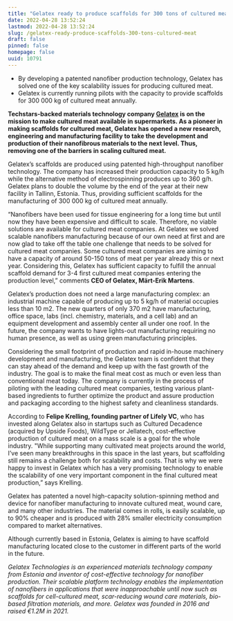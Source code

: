 ```yaml
---
title: "Gelatex ready to produce scaffolds for 300 tons of cultured meat"
date: 2022-04-28 13:52:24
lastmod: 2022-04-28 13:52:24
slug: /gelatex-ready-produce-scaffolds-300-tons-cultured-meat
draft: false
pinned: false
homepage: false
uuid: 10791
---
```

<ul>
<li>By developing a patented nanofiber production technology, Gelatex has solved one of the key scalability issues for producing cultured meat.</li>
<li>Gelatex is currently running pilots with the capacity to provide scaffolds for 300 000 kg of cultured meat annually.</li>
</ul>
<p><strong>Techstars-backed materials technology company </strong><a href="https://www.gelatex.com/"><strong>Gelatex</strong></a><strong> </strong><strong>is on the mission to make cultured meat available in supermarkets. As a pioneer in making scaffolds for cultured meat, Gelatex has opened a new research, engineering and manufacturing facility to take the development and production of their nanofibrous materials to the next level. Thus, removing one of the barriers in scaling cultured meat. </strong></p>
<p>Gelatex’s scaffolds are produced using patented high-throughput nanofiber technology. The company has increased their production capacity to 5 kg/h while the alternative method of electrospinning produces up to 360 g/h. Gelatex plans to double the volume by the end of the year at their new facility in Tallinn, Estonia. Thus, providing sufficient scaffolds for the manufacturing of 300 000 kg of cultured meat annually.</p>
<p>“Nanofibers have been used for tissue engineering for a long time but until now they have been expensive and difficult to scale. Therefore, no viable solutions are available for cultured meat companies. At Gelatex we solved scalable nanofibers manufacturing because of our own need at first and are now glad to take off the table one challenge that needs to be solved for cultured meat companies. Some cultured meat companies are aiming to have a capacity of around 50-150 tons of meat per year already this or next year. Considering this, Gelatex has sufficient capacity to fulfill the annual scaffold demand for 3-4 first cultured meat companies entering the production level,” comments <strong>CEO of Gelatex, Märt-Erik Martens</strong>. </p>
<p>Gelatex’s production does not need a large manufacturing complex: an industrial machine capable of producing up to 5 kg/h of material occupies less than 10 m2. The new quarters of only 370 m2 have manufacturing, office space, labs (incl. chemistry, materials, and a cell lab) and an equipment development and assembly center all under one roof. In the future, the company wants to have lights-out manufacturing requiring no human presence, as well as using green manufacturing principles.</p>
<p>Considering the small footprint of production and rapid in-house machinery development and manufacturing, the Gelatex team is confident that they can stay ahead of the demand and keep up with the fast growth of the industry. The goal is to make the final meat cost as much or even less than conventional meat today. The company is currently in the process of piloting with the leading cultured meat companies, testing various plant-based ingredients to further optimize the product and assure production and packaging according to the highest safety and cleanliness standards. </p>
<p>According to <strong>Felipe Krelling, founding partner of Lifely VC</strong>, who has invested along Gelatex also in startups such as Cultured Decadence (acquired by Upside Foods), WildType or Jellatech, cost-effective production of cultured meat on a mass scale is a goal for the whole industry. "While supporting many cultivated meat projects around the world, I’ve seen many breakthroughs in this space in the last years, but scaffolding still remains a challenge both for scalability and costs. That is why we were happy to invest in Gelatex which has a very promising technology to enable the scalability of one very important component in the final cultured meat production,” says Krelling.</p>
<p>Gelatex has patented a novel high-capacity solution-spinning method and device for nanofiber manufacturing to innovate cultured meat, wound care, and many other industries. The material comes in rolls, is easily scalable, up to 90% cheaper and is produced with 28% smaller electricity consumption compared to market alternatives.</p>
<p>Although currently based in Estonia, Gelatex is aiming to have scaffold manufacturing located close to the customer in different parts of the world in the future.</p>
<p><em>Gelatex Technologies is an experienced materials technology company from Estonia and inventor of cost-effective technology for nanofiber production. Their scalable platform technology enables the implementation of nanofibers in applications that were inapproachable until now such as scaffolds for cell-cultured meat, scar-reducing wound care materials, bio-based filtration materials, and more. Gelatex was founded in 2016 and raised €1.2M in 2021.</em></p>
